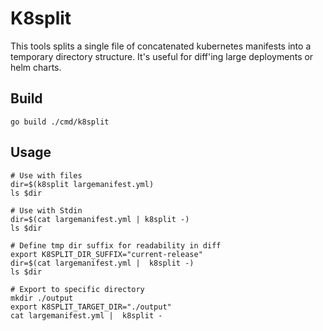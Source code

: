 # K8split

This tools splits a single file of concatenated kubernetes manifests into a temporary directory structure.
It's useful for diff'ing large deployments or helm charts.

## Build
```
go build ./cmd/k8split
```

## Usage
```
# Use with files
dir=$(k8split largemanifest.yml)
ls $dir

# Use with Stdin
dir=$(cat largemanifest.yml | k8split -)
ls $dir

# Define tmp dir suffix for readability in diff
export K8SPLIT_DIR_SUFFIX="current-release"
dir=$(cat largemanifest.yml |  k8split -)
ls $dir

# Export to specific directory
mkdir ./output
export K8SPLIT_TARGET_DIR="./output"
cat largemanifest.yml |  k8split -
```
